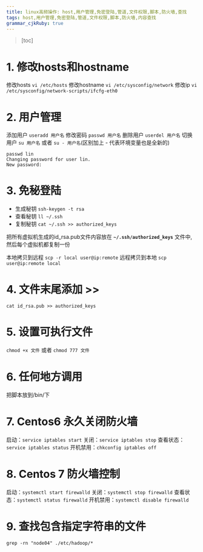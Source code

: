 ```yaml
---
title: linux高频操作: host,用户管理,免密登陆,管道,文件权限,脚本,防火墙,查找
tags: host,用户管理,免密登陆,管道,文件权限,脚本,防火墙,内容查找
grammar_cjkRuby: true
---
```


>[toc]

# 1. 修改hosts和hostname

修改hosts	`vi /etc/hosts`
修改hostname	`vi /etc/sysconfig/network`
修改ip	`vi /etc/sysconfig/network-scripts/ifcfg-eth0`

# 2. 用户管理

添加用户	`useradd 用户名`
修改密码	`passwd 用户名`
删除用户	`userdel 用户名`
切换用户	`su 用户名` 或者 `su - 用户名`(区别加上 - 代表环境变量也是全新的)
```
passwd lin
Changing password for user lin.
New password: 
```

# 3. 免秘登陆

- 生成秘钥 `ssh-keygen -t rsa`
- 查看秘钥 `ll ~/.ssh`
- 复制秘钥 `cat ~/.ssh >> authorized_keys`

把所有虚拟机生成的id_rsa.pub文件内容放在 **`~/.ssh/authorized_keys`** 文件中,然后每个虚拟机都复制一份

本地拷贝到远程
`scp -r local user@ip:remote`
远程拷贝到本地
`scp user@ip:remote local`


# 4. 文件末尾添加 >>

`cat id_rsa.pub >> authorized_keys`

# 5. 设置可执行文件

`chmod +x 文件` 或者 `chmod 777 文件`

# 6. 任何地方调用

把脚本放到/bin/下

# 7. Centos6 永久关闭防火墙
启动：`service iptables start`
关闭：`service iptables stop`
查看状态：`service iptables status`
开机禁用：`chkconfig iptables off`


# 8. Centos 7 防火墙控制

启动：`systemctl start firewalld`
关闭：`systemctl stop firewalld`
查看状态：`systemctl status firewalld`
开机禁用：`systemctl disable firewalld`

# 9. 查找包含指定字符串的文件

`grep -rn "node04" ./etc/hadoop/*`